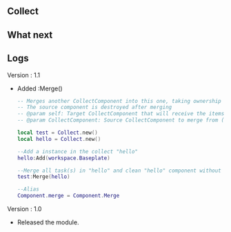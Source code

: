 ## Collect

## What next

## Logs

Version : 1.1
- Added :Merge()
  ```lua
  -- Merges another CollectComponent into this one, taking ownership of all its tracked items
  -- The source component is destroyed after merging
  -- @param self: Target CollectComponent that will receive the items
  -- @param CollectComponent: Source CollectComponent to merge from (will be destroyed)

  local test = Collect.new()
  local hello = Collect.new()
  
  --Add a instance in the collect "hello"
  hello:Add(workspace.Baseplate)
  
  --Merge all task(s) in "hello" and clean "hello" component without cleaning task(s).
  test:Merge(hello)

  --Alias
  Component.merge = Component.Merge
  ```


Version : 1.0
- Released the module.
